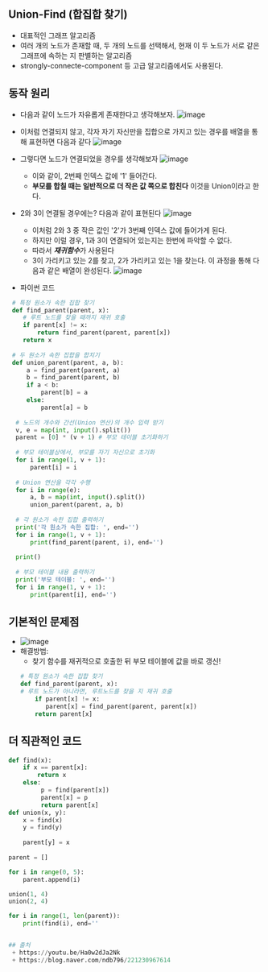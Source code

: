 ## Union-Find (합집합 찾기)
* 대표적인 그래프 알고리즘
* 여러 개의 노드가 존재할 때, 두 개의 노드를 선택해서, 현재 이 두 노드가 서로 같은 그래프에 속하는 지 판별하는 알고리즘
* strongly-connecte-component 등 고급 알고리즘에서도 사용된다.

## 동작 원리
 * 다음과 같이 노드가 자유롭게 존재한다고 생각해보자.
   ![image](https://user-images.githubusercontent.com/98008421/163124222-603e87d5-6daa-4a0a-873a-c85d1a742864.png)
 * 이처럼 연결되지 않고, 각자 자기 자신만을 집합으로 가지고 있는 경우를 배열을 통해 표현하면 다음과 같다
   ![image](https://user-images.githubusercontent.com/98008421/163124566-460355ea-f63c-4733-9064-21fbd0bbf325.png)
 * 그렇다면 노드가 연결되었을 경우를 생각해보자
   ![image](https://user-images.githubusercontent.com/98008421/163124884-74c3ae16-8028-4f37-8b26-1d2ce4c95820.png)
   - 이와 같이, 2번째 인덱스 값에 '1' 들어간다.
   - **부모를 합칠 때는 일반적으로 더 작은 값 쪽으로 합친다** 이것을 Union이라고 한다.
 * 2와 3이 연결될 경우에는? 다음과 같이 표현된다
   ![image](https://user-images.githubusercontent.com/98008421/163125308-e6c3305b-a9be-435e-9d6c-34722176f983.png)
   - 이처럼 2와 3 중 작은 값인 '2'가 3번째 인덱스 값에 들어가게 된다.
   - 하지만 이럴 경우, 1과 3이 연결되어 있는지는 한번에 파악할 수 없다.
   - 따라서 ***재귀함수***가 사용된다
   - 3이 가리키고 있는 2를 찾고, 2가 가리키고 있는 1을 찾는다. 이 과정을 통해 다음과 같은 배열이 완성된다.
 ![image](https://user-images.githubusercontent.com/98008421/163126026-ad32430c-b1dd-4871-b0e5-20a55f8ba370.png)

   
 * 파이썬 코드
```python
 # 특정 원소가 속한 집합 찾기
 def find_parent(parent, x):
    # 루트 노드를 찾을 때까지 재귀 호출
    if parent[x] != x:
        return find_parent(parent, parent[x])
    return x
 
 # 두 원소가 속한 집합을 합치기
 def union_parent(parent, a, b):
     a = find_parent(parent, a)
     b = find_parent(parent, b)
     if a < b:
         parent[b] = a
     else:
         parent[a] = b
  
  # 노드의 개수와 간선(Union 연산)의 개수 입력 받기
  v, e = map(int, input().split())
  parent = [0] * (v + 1) # 부모 테이블 초기화하기
  
  # 부모 테이블상에서, 부모를 자기 자신으로 초기화
  for i in range(1, v + 1):
      parent[i] = i
  
  # Union 연산을 각각 수행
  for i in range(e):
      a, b = map(int, input().split())
      union_parent(parent, a, b)
  
  # 각 원소가 속한 집합 출력하기
  print('각 원소가 속한 집합: ', end='')
  for i in range(1, v + 1):
      print(find_parent(parent, i), end='')
  
  print()
  
  # 부모 테이블 내용 출력하기
  print('부모 테이블: ', end='')
  for i in range(1, v + 1):
      print(parent[i], end='')
```

## 기본적인 문제점
   * ![image](https://user-images.githubusercontent.com/98008421/163128395-69ff99f7-6bb6-4066-8f39-327a7718444b.png)
   * 해결방법:
     - 찾기 함수를 재귀적으로 호출한 뒤 부모 테이블에 값을 바로 갱신!
     ``` python
     # 특정 원소가 속한 집합 찾기
     def find_parent(parent, x):
     # 루트 노드가 아니라면, 루트노드를 찾을 지 재귀 호출
         if parent[x] != x:
            parent[x] = find_parent(parent, parent[x])
         return parent[x]
     ```
 
 ## 더 직관적인 코드
 ```python
 def find(x):
     if x == parent[x]:
         return x
     else:
          p = find(parent[x])
          parent[x] = p
          return parent[x]
 def union(x, y):
     x = find(x)
     y = find(y)
     
     parent[y] = x
     
 parent = []
 
 for i in range(0, 5):
     parent.append(i)
 
 union(1, 4)
 union(2, 4)
 
 for i in range(1, len(parent)):
     print(find(i), end=''
 
 
 ## 출처
  + https://youtu.be/Ha0w2dJa2Nk
  + https://blog.naver.com/ndb796/221230967614

